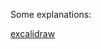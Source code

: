 Some explanations:

<a href="https://excalidraw.com/#json=pWIKCbTz0ZqhLspbg3vT3,pI1mqV0UQ6Uhevd8b6oYXw" target="_blank">excalidraw</a>
